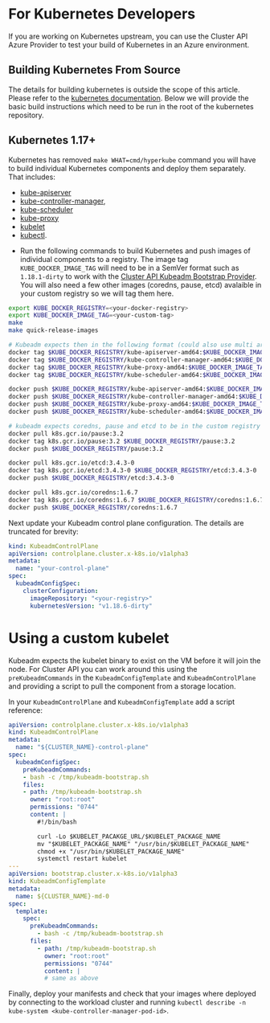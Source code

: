 # For Kubernetes Developers

If you are working on Kubernetes upstream, you can use the Cluster API Azure Provider to test your build of Kubernetes in an Azure environment.

## Building Kubernetes From Source

The details for building kubernetes is outside the scope of this article.  Please refer to the [kubernetes documentation](https://github.com/kubernetes/community/tree/master/contributors/devel).  Below we will provide the basic build instructions which need to be run in the root of the kubernetes repository.

## Kubernetes 1.17+

Kubernetes has removed `make WHAT=cmd/hyperkube` command you will have to build individual Kubernetes components and deploy them separately. That includes:

- [kube-apiserver](https://kubernetes.io/docs/reference/command-line-tools-reference/kube-apiserver/)
- [kube-controller-manager](https://kubernetes.io/docs/reference/command-line-tools-reference/kube-controller-manager/), 
- [kube-scheduler](https://kubernetes.io/docs/reference/command-line-tools-reference/kube-scheduler/)
- [kube-proxy](https://kubernetes.io/docs/reference/command-line-tools-reference/kube-proxy/)
- [kubelet](https://kubernetes.io/docs/reference/command-line-tools-reference/kubelet/)
- [kubectl](https://kubernetes.io/docs/reference/kubectl/overview/).

* Run the following commands to build Kubernetes and push images of individual components to a registry.  The image tag `KUBE_DOCKER_IMAGE_TAG` will need to be in a SemVer format such as `1.18.1-dirty` to work with the [Cluster API Kubeadm Bootstrap Provider](https://github.com/kubernetes-sigs/cluster-api/tree/master/bootstrap/kubeadm).  You will also need a few other images (coredns, pause, etcd) avalaible in your custom registry so we will tag them here.

```bash
export KUBE_DOCKER_REGISTRY=<your-docker-registry>
export KUBE_DOCKER_IMAGE_TAG=<your-custom-tag>
make
make quick-release-images

# Kubeadm expects then in the following format (could also use multi arch manifest if needed)
docker tag $KUBE_DOCKER_REGISTRY/kube-apiserver-amd64:$KUBE_DOCKER_IMAGE_TAG $KUBE_DOCKER_REGISTRY/kube-apiserver:$KUBE_DOCKER_IMAGE_TAG
docker tag $KUBE_DOCKER_REGISTRY/kube-controller-manager-amd64:$KUBE_DOCKER_IMAGE_TAG $KUBE_DOCKER_REGISTRY/kube-controller-manager:$KUBE_DOCKER_IMAGE_TAG
docker tag $KUBE_DOCKER_REGISTRY/kube-proxy-amd64:$KUBE_DOCKER_IMAGE_TAG $KUBE_DOCKER_REGISTRY/kube-proxy:$KUBE_DOCKER_IMAGE_TAG
docker tag $KUBE_DOCKER_REGISTRY/kube-scheduler-amd64:$KUBE_DOCKER_IMAGE_TAG $KUBE_DOCKER_REGISTRY/kube-scheduler:$KUBE_DOCKER_IMAGE_TAG

docker push $KUBE_DOCKER_REGISTRY/kube-apiserver-amd64:$KUBE_DOCKER_IMAGE_TAG
docker push $KUBE_DOCKER_REGISTRY/kube-controller-manager-amd64:$KUBE_DOCKER_IMAGE_TAG
docker push $KUBE_DOCKER_REGISTRY/kube-proxy-amd64:$KUBE_DOCKER_IMAGE_TAG
docker push $KUBE_DOCKER_REGISTRY/kube-scheduler-amd64:$KUBE_DOCKER_IMAGE_TAG

# kubeadm expects coredns, pause and etcd to be in the custom registry
docker pull k8s.gcr.io/pause:3.2
docker tag k8s.gcr.io/pause:3.2 $KUBE_DOCKER_REGISTRY/pause:3.2
docker push $KUBE_DOCKER_REGISTRY/pause:3.2

docker pull k8s.gcr.io/etcd:3.4.3-0
docker tag k8s.gcr.io/etcd:3.4.3-0 $KUBE_DOCKER_REGISTRY/etcd:3.4.3-0
docker push $KUBE_DOCKER_REGISTRY/etcd:3.4.3-0

docker pull k8s.gcr.io/coredns:1.6.7
docker tag k8s.gcr.io/coredns:1.6.7 $KUBE_DOCKER_REGISTRY/coredns:1.6.7 
docker push $KUBE_DOCKER_REGISTRY/coredns:1.6.7
```

Next update your Kubeadm control plane configuration.  The details are truncated for brevity:

```yaml
kind: KubeadmControlPlane
apiVersion: controlplane.cluster.x-k8s.io/v1alpha3
metadata:
  name: "your-control-plane"
spec:
  kubeadmConfigSpec:
    clusterConfiguration:
      imageRepository: "<your-registry>"
      kubernetesVersion: "v1.18.6-dirty"
```

# Using a custom kubelet

Kubeadm expects the kubelet binary to exist on the VM before it will join the node. For Cluster API you can work around this using the `preKubeadmCommands` in the `KubeadmConfigTemplate` and `KubeadmControlPlane` and providing a script to pull the component from a storage location.

In your `KubeadmControlPlane` and `KubeadmConfigTemplate` add a script reference:

```yaml
apiVersion: controlplane.cluster.x-k8s.io/v1alpha3
kind: KubeadmControlPlane
metadata:
  name: "${CLUSTER_NAME}-control-plane"
spec:
  kubeadmConfigSpec:
    preKubeadmCommands:
    - bash -c /tmp/kubeadm-bootstrap.sh
    files:
    - path: /tmp/kubeadm-bootstrap.sh
      owner: "root:root"
      permissions: "0744"
      content: |
        #!/bin/bash

        curl -Lo $KUBELET_PACAKGE_URL/$KUBELET_PACKAGE_NAME
        mv "$KUBELET_PACKAGE_NAME" "/usr/bin/$KUBELET_PACKAGE_NAME"
        chmod +x "/usr/bin/$KUBELET_PACKAGE_NAME"
        systemctl restart kubelet
---
apiVersion: bootstrap.cluster.x-k8s.io/v1alpha3
kind: KubeadmConfigTemplate
metadata:
  name: ${CLUSTER_NAME}-md-0
spec:
  template:
    spec:
      preKubeadmCommands:
        - bash -c /tmp/kubeadm-bootstrap.sh
      files:
        - path: /tmp/kubeadm-bootstrap.sh
          owner: "root:root"
          permissions: "0744"
          content: |
          # same as above
```


Finally, deploy your manifests and check that your images where deployed by connecting to the workload cluster and running `kubectl describe -n kube-system <kube-controller-manager-pod-id>`.
